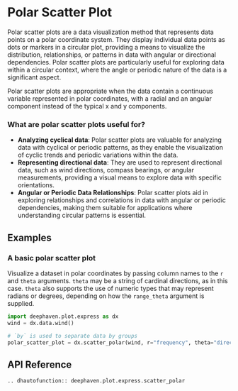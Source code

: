 # Polar Scatter Plot

Polar scatter plots are a data visualization method that represents data points on a polar coordinate system. They display individual data points as dots or markers in a circular plot, providing a means to visualize the distribution, relationships, or patterns in data with angular or directional dependencies. Polar scatter plots are particularly useful for exploring data within a circular context, where the angle or periodic nature of the data is a significant aspect.

Polar scatter plots are appropriate when the data contain a continuous variable represented in polar coordinates, with a radial and an angular component instead of the typical x and y components.

### What are polar scatter plots useful for?

- **Analyzing cyclical data**: Polar scatter plots are valuable for analyzing data with cyclical or periodic patterns, as they enable the visualization of cyclic trends and periodic variations within the data.
- **Representing directional data**: They are used to represent directional data, such as wind directions, compass bearings, or angular measurements, providing a visual means to explore data with specific orientations.
- **Angular or Periodic Data Relationships**: Polar scatter plots aid in exploring relationships and correlations in data with angular or periodic dependencies, making them suitable for applications where understanding circular patterns is essential.

## Examples

### A basic polar scatter plot

Visualize a dataset in polar coordinates by passing column names to the `r` and `theta` arguments. `theta` may be a string of cardinal directions, as in this case. `theta` also supports the use of numeric types that may represent radians or degrees, depending on how the `range_theta` argument is supplied.

```python order=polar_scatter_plot,wind
import deephaven.plot.express as dx
wind = dx.data.wind()

# `by` is used to separate data by groups
polar_scatter_plot = dx.scatter_polar(wind, r="frequency", theta="direction", by="strength")
```

## API Reference
```{eval-rst}
.. dhautofunction:: deephaven.plot.express.scatter_polar
```